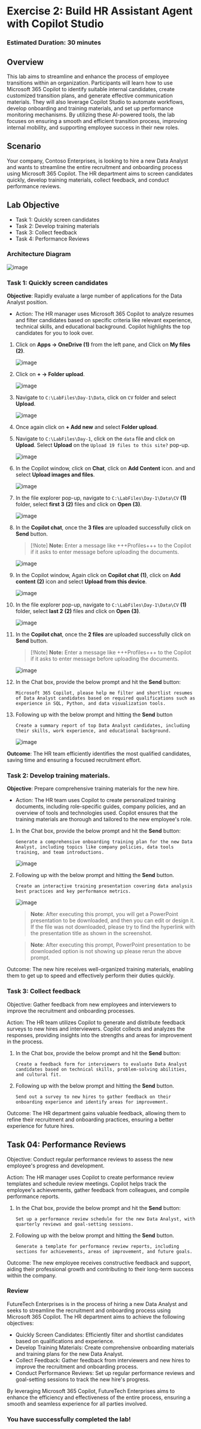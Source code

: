 # Exercise 2: Build HR Assistant Agent with Copilot Studio

### Estimated Duration: 30 minutes

## Overview

This lab aims to streamline and enhance the process of employee transitions within an organization. Participants will learn how to use Microsoft 365 Copilot to identify suitable internal candidates, create customized transition plans, and generate effective communication materials. They will also leverage Copilot Studio to automate workflows, develop onboarding and training materials, and set up performance monitoring mechanisms. By utilizing these AI-powered tools, the lab focuses on ensuring a smooth and efficient transition process, improving internal mobility, and supporting employee success in their new roles.

## Scenario

Your company, Contoso Enterprises, is looking to hire a new Data Analyst and wants to streamline the entire recruitment and onboarding process using Microsoft 365 Copilot. The HR department aims to screen candidates quickly, develop training materials, collect feedback, and conduct performance reviews.

## Lab Objective

- Task 1: Quickly screen candidates
- Task 2: Develop training materials
- Task 3: Collect feedback
- Task 4: Performance Reviews
  
### Architecture Diagram

![image](media/arch2.png)

### Task 1: Quickly screen candidates

**Objective**: Rapidly evaluate a large number of applications for the Data Analyst position.

   - Action: The HR manager uses Microsoft 365 Copilot to analyze resumes and filter candidates based on specific criteria like relevant experience, technical skills, and educational background. Copilot highlights the top candidates for you to look over.

1. Click on **Apps -> OneDrive (1)** from the left pane, and Click on **My files (2)**.

      ![image](media/img34.png)

2. Click on **+ -> Folder upload**.

      ![image](media/im3.png)

3. Navigate to `C:\LabFiles\Day-1\Data`, click on `CV` folder and select **Upload**.

     ![image](media/agentday1-2.png)

4. Once again click on **+ Add new** and select **Folder upload**.

5. Navigate to `C:\LabFiles\Day-1`, click on the `data` file and click on **Upload**. Select **Upload** on the `Upload 19 files to this site?` pop-up.

    ![image](media/agentday1-4-1.png)

6. In the Copilot window, click on **Chat**, click on **Add Content** icon. and and select **Upload images and files**. 

    ![image](media/img35.png)

7. In the file explorer pop-up, navigate to `C:\LabFiles\Day-1\Data\CV` **(1)** folder, select **first 3** **(2)** files and click on **Open** **(3)**.

    ![image](media/file-upload-first3.png)

8. In the **Copilot chat**, once the **3 files** are uploaded successfully click on **Send** button.
   
    >[!Note] **Note:** Enter a message like +++Profiles+++ to the Copilot if it asks to enter message before uploading the documents.

    ![image](media/file-upload-sent3.png)

10. In the Copilot window, Again click on **Copilot chat** **(1)**, click on **Add content** **(2)** icon and select **Upload from this device**. 

    ![image](media/cs-attachfiles2.png)

11. In the file explorer pop-up, navigate to `C:\LabFiles\Day-1\Data\CV` **(1)** folder, select **last 2** **(2)** files and click on **Open** **(3)**.

    ![image](media/file-upload-sent2.png)

12. In the **Copilot chat**, once the **2 files** are uploaded successfully click on **Send** button.

    >[!Note] **Note:** Enter a message like +++Profiles+++ to the Copilot if it asks to enter message before uploading the documents.
    
    ![image](media/file-upload-first2.png)

13. In the Chat box, provide the below prompt and hit the **Send** button:
  
    ```
    Microsoft 365 Copilot, please help me filter and shortlist resumes of Data Analyst candidates based on required qualifications such as experience in SQL, Python, and data visualization tools.
    ```

14. Following up with the below prompt and hitting the **Send** button

    ```
    Create a summary report of top Data Analyst candidates, including their skills, work experience, and educational background.
    ```

    ![image](media/pre-10.png)

**Outcome**: The HR team efficiently identifies the most qualified candidates, saving time and ensuring a focused recruitment effort.
  
### Task 2:  Develop training materials.

**Objective**: Prepare comprehensive training materials for the new hire.

  - Action: The HR team uses Copilot to create personalized training documents, including role-specific guides, company policies, and an overview of tools and technologies used. Copilot ensures that the training materials are thorough and tailored to the new employee's role.

1. In the Chat box, provide the below prompt and hit the **Send** button:

    ```
    Generate a comprehensive onboarding training plan for the new Data Analyst, including topics like company policies, data tools training, and team introductions.
    ```

    ![image](media/pre-13.png)

2. Following up with the below prompt and hitting the **Send** button.

    ```
    Create an interactive training presentation covering data analysis best practices and key performance metrics.
    ```

    ![image](media/pre-14.png)

    > **Note**: After executing this prompt, you will get a PowerPoint presentation to be downloaded, and then you can edit or design it. If the file was not downloaded, please try to find the hyperlink with the presentation title as shown in the screenshot.
    
    > **Note**: After executing this prompt, PowerPoint presentation to be downloaded option is not showing up please rerun the above prompt.

Outcome: The new hire receives well-organized training materials, enabling them to get up to speed and effectively perform their duties quickly.

### Task 3:  Collect feedback

Objective: Gather feedback from new employees and interviewers to improve the recruitment and onboarding processes.

Action: The HR team utilizes Copilot to generate and distribute feedback surveys to new hires and interviewers. Copilot collects and analyzes the responses, providing insights into the strengths and areas for improvement in the process.

1. In the Chat box, provide the below prompt and hit the **Send** button:

    ```
    Create a feedback form for interviewers to evaluate Data Analyst candidates based on technical skills, problem-solving abilities, and cultural fit.
    ```

2. Following up with the below prompt and hitting the **Send** button.

    ```
    Send out a survey to new hires to gather feedback on their onboarding experience and identify areas for improvement.
    ```

Outcome: The HR department gains valuable feedback, allowing them to refine their recruitment and onboarding practices, ensuring a better experience for future hires.

## Task 04:  Performance Reviews

Objective: Conduct regular performance reviews to assess the new employee's progress and development.

Action: The HR manager uses Copilot to create performance review templates and schedule review meetings. Copilot helps track the employee's achievements, gather feedback from colleagues, and compile performance reports.

1. In the Chat box, provide the below prompt and hit the **Send** button:

    ```
    Set up a performance review schedule for the new Data Analyst, with quarterly reviews and goal-setting sessions.
    ```

2. Following up with the below prompt and hitting the **Send** button.
  
    ```
    Generate a template for performance review reports, including sections for achievements, areas of improvement, and future goals.
    ```

Outcome: The new employee receives constructive feedback and support, aiding their professional growth and contributing to their long-term success within the company.

### Review

FutureTech Enterprises is in the process of hiring a new Data Analyst and seeks to streamline the recruitment and onboarding process using Microsoft 365 Copilot. The HR department aims to achieve the following objectives:

- Quickly Screen Candidates: Efficiently filter and shortlist candidates based on qualifications and experience.
- Develop Training Materials: Create comprehensive onboarding materials and training plans for the new Data Analyst.
- Collect Feedback: Gather feedback from interviewers and new hires to improve the recruitment and onboarding process.
- Conduct Performance Reviews: Set up regular performance reviews and goal-setting sessions to track the new hire's progress.

By leveraging Microsoft 365 Copilot, FutureTech Enterprises aims to enhance the efficiency and effectiveness of the entire process, ensuring a smooth and seamless experience for all parties involved.

### You have successfully completed the lab!

